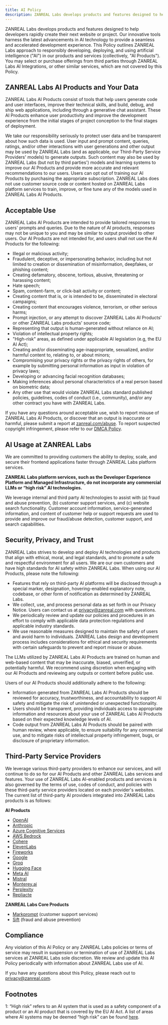 ```yaml
---
title: AI Policy
description: ZANREAL Labs develops products and features designed to help developers rapidly create their next website or project.
---
```


ZANREAL Labs develops products and features designed to help developers rapidly create their next website or project. Our innovative tools harness the latest advancements in AI technology to provide a seamless and accelerated development experience. This Policy outlines ZANREAL Labs approach to responsibly developing, deploying, and using artificial intelligence ("AI") in our products and services (collectively, "AI Products"). You may select or purchase offerings from third parties through ZANREAL Labs AI Integrations, or other similar services, which are not covered by this Policy.

## ZANREAL Labs AI Products and Your Data

ZANREAL Labs AI Products consist of tools that help users generate code and user interfaces, improve their technical skills, and build, debug, and ship web applications, including through a generative chat assistant. These AI Products enhance user productivity and improve the development experience from the initial stages of project conception to the final stages of deployment.

We take our responsibility seriously to protect user data and be transparent about how such data is used. User input and prompt content, queries, ratings, and/or other interactions with user generations and other output may be used by ZANREAL Labs (and as applicable, our Third-Party Service Providers' models) to generate outputs. Such content may also be used by ZANREAL Labs (but not by third parties') models and learning systems to improve our AI Products and provide more accurate and relevant recommendations to our users. Users can opt out of training our AI Products by purchasing the appropriate subscription. ZANREAL Labs does not use customer source code or content hosted on ZANREAL Labs platform services to train, improve, or fine tune any of the models used in ZANREAL Labs AI Products.

## Acceptable Use

ZANREAL Labs AI Products are intended to provide tailored responses to users' prompts and queries. Due to the nature of AI products, responses may not be unique to you and may be similar to output provided to other users. Our AI Products are not intended for, and users shall not use the AI Products for the following:

- Illegal or malicious activity;
- Fraudulent, deceptive, or impersonating behavior, including but not limited to creation or dissemination of misinformation, deepfakes, or phishing content;
- Creating defamatory, obscene, tortious, abusive, threatening or harassing content;
- Hate speech;
- Spam, content-farm, or click-bait activity or content;
- Creating content that is, or is intended to be, disseminated in electoral campaigns;
- Creating content that encourages violence, terrorism, or other serious harms;
- Prompt injection, or any attempt to discover ZANREAL Labs AI Products' or other ZANREAL Labs products' source code;
- Representing that output is human-generated without reliance on AI;
- Violation of intellectual property rights;
- "High-risk" areas, as defined under applicable AI legislation (e.g, the EU AI Act);
- Creating and/or disseminating age-inappropriate, sexualized, and/or harmful content to, relating to, or about minors;
- Compromising your privacy rights or the privacy rights of others, for example by submitting personal information as input in violation of privacy laws;
- Developing or advancing facial recognition databases;
- Making inferences about personal characteristics of a real person based on biometric data;
- Any other use that would violate ZANREAL Labs standard published policies, guidelines, codes of conduct (i.e., community), and/or any other contract you have with ZANREAL Labs.

If you have any questions around acceptable use, wish to report misuse of ZANREAL Labs AI Products, or discover that an output is inaccurate or harmful, please submit a report at [zanreal.com/abuse](https://zanreal.com/abuse). To report suspected copyright infringement, please refer to our [DMCA Policy](/legal/dmca).

## AI Usage at ZANREAL Labs

We are committed to providing customers the ability to deploy, scale, and secure their frontend applications faster through ZANREAL Labs platform services.

**ZANREAL Labs platform services, such as the Developer Experience Platform and Managed Infrastructure, do not incorporate any commercial LLMs or “high risk” AI technologies.**

We leverage internal and third party AI technologies to assist with (a) fraud and abuse prevention, (b) customer support services, and (c) website search functionality. Customer account information, service-generated information, and content of customer help or support requests are used to provide and improve our fraud/abuse detection, customer support, and search capabilities.

## Security, Privacy, and Trust

ZANREAL Labs strives to develop and deploy AI technologies and products that align with ethical, moral, and legal standards, and to promote a safe and respectful environment for all users. We are our own customers and have high standards for AI safety within ZANREAL Labs. When using our AI Products, please note the following:

- Features that rely on third-party AI platforms will be disclosed through a special marker, designation, hovering-enabled explanatory note, codebase, or other form of notification as determined by ZANREAL Labs.
- We collect, use, and process personal data as set forth in our Privacy Notice. Users can contact us at [privacy@zanreal.com](mailto:privacy@zanreal.com) with questions.
- We periodically review and update our policies and procedures in an effort to comply with applicable data protection regulations and applicable industry standards.
- We use reasonable measures designed to maintain the safety of users and avoid harm to individuals. ZANREAL Labs design and development process includes considerations for ethical and security requirements with certain safeguards to prevent and report misuse or abuse.

The LLMs utilized by ZANREAL Labs AI Products are trained on human and web-based content that may be inaccurate, biased, unverified, or potentially harmful. We recommend using discretion when engaging with our AI Products and reviewing any outputs or content before public use.

Users of our AI Products should additionally adhere to the following:

- Information generated from ZANREAL Labs AI Products should be reviewed for accuracy, trustworthiness, and accountability to support AI safety and mitigate the risk of unintended or unexpected functionality.
- Users should be transparent, providing individuals access to appropriate information and resources about your use of ZANREAL Labs AI Products based on their expected knowledge levels of AI.
- Code output from ZANREAL Labs AI Products should be paired with human review, where applicable, to ensure suitability for any commercial use, and to mitigate risks of intellectual property infringement, bugs, or disclosure of proprietary information.

## Third-Party Service Providers

We leverage various third-party providers to enhance our services, and will continue to do so for our AI Products and other ZANREAL Labs services and features. Your use of ZANREAL Labs AI-enabled products and services is also governed by the terms of use, codes of conduct, and policies with these third-party service providers located on each provider's websites. The current list of third-party AI providers integrated into ZANREAL Labs products is as follows:

**AI Products**

- [OpenAI](https://openai.com/policies)
- [Anthropic](https://console.anthropic.com/legal/terms)
- [Azure Cognitive Services](https://learn.microsoft.com/en-us/legal/cognitive-services/openai/data-privacy)
- [AWS Bedrock](https://aws.amazon.com/service-terms/)
- [Cohere](https://cohere.com/terms-of-use)
- [ElevenLabs](https://elevenlabs.io/terms)
- [Fireworks](https://fireworks.ai/terms-of-service)
- [Google](https://policies.google.com/terms/generative-ai)
- [Groq](https://wow.groq.com/terms-and-conditions/)
- [Hugging Face](https://huggingface.co/terms-of-service)
- [Meta AI](https://www.facebook.com/policies_center)
- [Mistral](https://mistral.ai/terms/)
- [Monterey.ai](https://www.monterey.ai/terms-of-service)
- [Perplexity](https://www.perplexity.ai/hub/legal/terms-of-service)
- [Repliacte](https://replicate.com/terms)

**ZANREAL Labs Core Products**

- [Markprompt](https://markprompt.com/legal/terms) (customer support services)
- [Sift](https://sift.com/legal-and-compliance) (fraud and abuse prevention)

## Compliance

Any violation of this AI Policy or any ZANREAL Labs policies or terms of service may result in suspension or termination of use of ZANREAL Labs services at ZANREAL Labs sole discretion. We review and update this AI Policy periodically with information about ZANREAL Labs use of AI.

If you have any questions about this Policy, please reach out to [privacy@zanreal.com](mailto:privacy@zanreal.com).

## Footnotes

1: “High risk” refers to an AI system that is used as a safety component of a product or an AI product that is covered by the EU AI Act. A list of areas where AI systems may be deemed “high risk” can be found [here](https://artificialintelligenceact.eu/annex/3/).